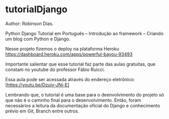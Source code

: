 # tutorialDjango

Author: Robinson Dias.

Python Django Tutorial em Português – Introdução ao framework – Criando um blog com Python e Django.

Nesse projeto fizemos o deploy na plataforma Heroku https://dashboard.heroku.com/apps/powerful-bayou-93493

Importante salientar que esse tutorial faz parte das aulas gratuitas, que constam no youtube do professor Fábio Ruicci.

Essa aula pode ser acessada através do endereço eletrônico: [https://youtu.be/Dzuiy-JNi-E]

Lembrando que, o tutorial é uma base para o deenvolvimento do projeto só que não é o caminho final para o desenvolvimento.
Então, foram necessários a leitura da documentação oficial do Django e conhecimento prévio em Git, Branch entre outros. 

